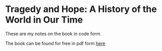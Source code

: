 # Tragedy and Hope: A History of the World in Our Time

These are my notes on the book in code form. 

The book can be found for free in pdf form [here](http://www.carrollquigley.net/pdf/Tragedy_and_Hope.pdf)
